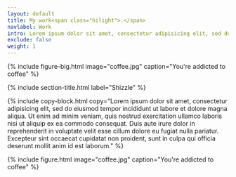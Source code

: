 ```yaml
---
layout: default
title: My work<span class="hilight">.</span>
navlabel: Work
intro: Lorem ipsum dolor sit amet, consectetur adipisicing elit, sed do eiusmod tempor incididunt ut labore et dolore magna aliqua.
exclude: false
weight: 1
---
```


{% include figure-big.html image="coffee.jpg" caption="You're addicted to coffee" %}

{% include section-title.html label="Shizzle" %}

{% include copy-block.html copy="Lorem ipsum dolor sit amet, consectetur adipisicing elit, sed do eiusmod tempor incididunt ut labore et dolore magna aliqua. Ut enim ad minim veniam, quis nostrud exercitation ullamco laboris nisi ut aliquip ex ea commodo consequat. Duis aute irure dolor in reprehenderit in voluptate velit esse cillum dolore eu fugiat nulla pariatur. Excepteur sint occaecat cupidatat non proident, sunt in culpa qui officia deserunt mollit anim id est laborum." %}

{% include figure.html image="coffee.jpg" caption="You're addicted to coffee" %}
